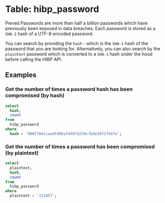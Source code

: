 # Table: hibp_password

Pwned Passwords are more than half a billion passwords which have previously been exposed in data breaches. Each password is stored as a `SHA-1` hash of a UTF-8 encoded password.

You can search by providing the `hash` - which is the `SHA-1` hash of the password that you are looking for. Alternatively, you can also search by the `plaintext` password which is converted to a `SHA-1` hash under the hood before calling the HIBP API.

## Examples

### Get the number of times a password hash has been compromised (by hash)

```sql
select
  hash,
  count
from
  hibp_password
where
  hash = '908f704ccaadfd86a74407d234c7bde30f2744fe';
```

### Get the number of times a password has been compromised (by plaintext)

```sql
select
  plaintext,
  hash,
  count
from
  hibp_password
where
  plaintext = '123457';
```
